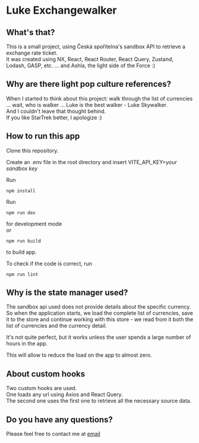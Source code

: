 # Luke Exchangewalker

## What's that?

This is a small project, using Česká spořitelna's sandbox API to retrieve a exchange rate ticket.  
It was created using NX, React, React Router, React Query, Zustand, Lodash, GASP, etc. ... and Ashla, the light side of the Force :)

## Why are there light pop culture references?
When I started to think about this project: walk through the list of currencies ... wait, who is walker ... Luke is the best walker - Luke Skywalker.  
And I couldn't leave that thought behind.  
If you like StarTrek better, I apologize :)

## How to run this app
Clone this repository.  

Create an .env file in the root directory and insert VITE_API_KEY=_your sandbox key_
  
Run 
```
npm install
```

Run
```
npm run dev
```
for development mode  
or

```
npm run build
```
to build app.

To check if the code is correct, run
```
npm run lint
```

## Why is the state manager used?
The sandbox api used does not provide details about the specific currency.
So when the application starts, we load the complete list of currencies, save it to the store and continue working with this store - we read from it both the list of currencies and the currency detail.  

It's not quite perfect, but it works unless the user spends a large number of hours in the app.

This will allow to reduce the load on the app to almost zero.

## About custom hooks
Two custom hooks are used.  
One loads any url using Axios and React Query.  
The second one uses the first one to retrieve all the necessary source data.

## Do you have any questions?
Please feel free to contact me at [email](mailto:a@mrstik.cz)
